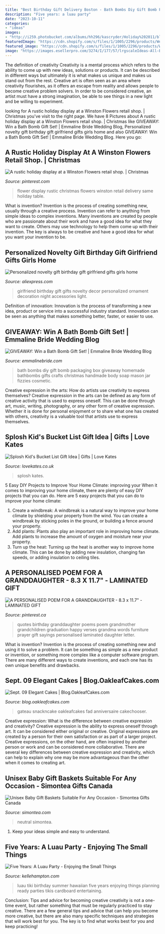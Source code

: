 ```yaml
---
title: "Best Birthday Gift Delivery Boston - Bath Bombs Diy Gift Bomb Packaging Box Giveaway Homemade Bathbombs Gifts Crafts Christmas Handmade Body Soap Mason Jar Fizzies Cosmetic"
description: "Five years: a luau party"
date: "2023-10-11"
categories:
- "ideas"
images:
- "http://i259.photobucket.com/albums/hh296/kascryder/Holiday%202011/blog8-70.jpg"
featuredImage: "https://cdn.shopify.com/s/files/1/1005/2296/products/Welcome-Baby-basket-neutral_600x.jpg?v=1568783335"
featured_image: "https://cdn.shopify.com/s/files/1/1005/2296/products/Welcome-Baby-basket-neutral_600x.jpg?v=1568783335"
image: "https://images.esellerpro.com/3274/I/177/57/lrgscaleIdeas-All-Bucket-List.png"
---
```



The definition of creativity
Creativity is a mental process which refers to the ability to come up with new ideas, solutions or products. It can be described in different ways but ultimately it is what makes us unique and makes us stand out from the rest. Creative art is often seen as an area where creativity flourishes, as it offers an escape from reality and allows people to become creative problem solvers. In order to be considered creative, an artist must have a strong imagination, be able to see things in a new light and be willing to experiment.

	

		
looking for A rustic holiday display at a Winston Flowers retail shop. | Christmas you've visit to the right page. We have 8 Pictures about A rustic holiday display at a Winston Flowers retail shop. | Christmas like GIVEAWAY: Win a Bath Bomb Gift Set! | Emmaline Bride Wedding Blog, Personalized novelty gift birthday gift girlfriend gifts girls home and also GIVEAWAY: Win a Bath Bomb Gift Set! | Emmaline Bride Wedding Blog. Here you go:
		
    
## A Rustic Holiday Display At A Winston Flowers Retail Shop. | Christmas

<img loading=lazy src="https://i.pinimg.com/originals/da/63/3b/da633bab54d95af04e5c8e5aa6310828.jpg" onerror="this.onerror=null;this.src='https://tse2.mm.bing.net/th?id=OIP.yqtXEo_4DSTyo9edhyE5rAHaLH&amp;pid=15.1';" alt="A rustic holiday display at a Winston Flowers retail shop. | Christmas">

_Source: pinterest.com_

>flower display rustic christmas flowers winston retail delivery same holiday table. 

	

What is invention?
Invention is the process of creating something new, usually through a creative process. Invention can refer to anything from simple ideas to complex inventions. Many inventions are created by people who are passionate about their work and have a good idea for what they want to create. Others may use technology to help them come up with their invention. The key is always to be creative and have a good idea for what you want your invention to be.

    
## Personalized Novelty Gift Birthday Gift Girlfriend Gifts Girls Home

<img loading=lazy src="https://ae01.alicdn.com/kf/HTB16IKIKXXXXXapXXXXq6xXFXXXx/Personalized-novelty-gift-birthday-gift-girlfriend-gifts-girls-home-decoration-accessories-home-decor-night-light-ornament.jpg" onerror="this.onerror=null;this.src='https://tse3.mm.bing.net/th?id=OIP.F5JtMtpzVTfStH5MttfFFQHaHa&amp;pid=15.1';" alt="Personalized novelty gift birthday gift girlfriend gifts girls home">

_Source: aliexpress.com_

>girlfriend birthday gift gifts novelty decor personalized ornament decoration night accessories light. 

	

Definition of innovation:
Innovation is the process of transforming a new idea, product or service into a successful industry standard. Innovation can be seen as anything that makes something better, faster, or easier to use.

    
## GIVEAWAY: Win A Bath Bomb Gift Set! | Emmaline Bride Wedding Blog

<img loading=lazy src="https://w3h9u7b9.stackpathcdn.com/wp-content/uploads/2019/12/bathbombbox32-570x858.jpg" onerror="this.onerror=null;this.src='https://tse1.mm.bing.net/th?id=OIP.JaPo9_pRyLmPgrFqqoGloQHaLJ&amp;pid=15.1';" alt="GIVEAWAY: Win a Bath Bomb Gift Set! | Emmaline Bride Wedding Blog">

_Source: emmalinebride.com_

>bath bombs diy gift bomb packaging box giveaway homemade bathbombs gifts crafts christmas handmade body soap mason jar fizzies cosmetic. 

	

Creative expression in the arts: How do artists use creativity to express themselves?
Creative expression in the arts can be defined as any form of creative activity that is used to express oneself. This can be done through art, music, writing, photography, or any other form of creative expression. Whether it is done for personal enjoyment or to share what one has created with others, creativity is a valuable tool that artists use to express themselves.

    
## Splosh Kid&#039;s Bucket List Gift Idea | Gifts | Love Kates

<img loading=lazy src="https://images.esellerpro.com/3274/I/177/57/lrgscaleIdeas-All-Bucket-List.png" onerror="this.onerror=null;this.src='https://tse1.mm.bing.net/th?id=OIP.uq8qOnWq5PhmdrpqTPik5wHaJ7&amp;pid=15.1';" alt="Splosh Kid&#039;s Bucket List Gift Idea | Gifts | Love Kates">

_Source: lovekates.co.uk_

>splosh kates. 

	

5 Easy DIY Projects to Improve Your Home Climate: improving your
When it comes to improving your home climate, there are plenty of easy DIY projects that you can do. Here are 5 easy projects that you can do to improve your home climate: 
1. Create a windbreak: A windbreak is a natural way to improve your home climate by shielding your property from the wind. You can create a windbreak by sticking poles in the ground, or building a fence around your property. 
2. Add plants: Plants also play an important role in improving home climate. Add plants to increase the amount of oxygen and moisture near your property. 
3. Turn up the heat: Turning up the heat is another way to improve home climate. This can be done by adding new insulation, changing fan speeds, or adding insulation to ceiling tiles. 

    
## A PERSONALISED POEM FOR A GRANDDAUGHTER - 8.3 X 11.7&quot; - LAMINATED GIFT

<img loading=lazy src="https://i.pinimg.com/736x/7f/95/a0/7f95a08a4983e3ce0d8744dfd7246d6c--anniversary-quotes-home-furniture.jpg" onerror="this.onerror=null;this.src='https://tse4.mm.bing.net/th?id=OIP.rBqqUVKNVbkTq_reNCm6ZQHaK6&amp;pid=15.1';" alt="A PERSONALISED POEM FOR A GRANDDAUGHTER - 8.3 x 11.7&quot; - LAMINATED GIFT">

_Source: pinterest.ca_

>quotes birthday granddaughter poems poem grandmother grandchildren graduation happy verses grandma words furniture prayer gift sayings personalised laminated daughter letter. 

	

What is invention?
Invention is the process of creating something new and using it to solve a problem. It can be something as simple as a new product or invention, or something more complex like a computer software program. There are many different ways to create inventions, and each one has its own unique benefits and drawbacks.

    
## Sept. 09 Elegant Cakes | Blog.OakleafCakes.com

<img loading=lazy src="https://blog.oakleafcakes.com/wp-content/uploads/2009/09/Flowersbutterfly1stbdaymed.jpg" onerror="this.onerror=null;this.src='https://tse2.mm.bing.net/th?id=OIP.QWip3xvkh9byN7LoT0xKZgHaMA&amp;pid=15.1';" alt="Sept. 09 Elegant Cakes | Blog.OakleafCakes.com">

_Source: blog.oakleafcakes.com_

>gateau snackncake oakleafcakes fad anniversaire cakechooser. 

	

Creative expression: What is the difference between creative expression and creativity?
Creative expression is the ability to express oneself through art. It can be considered either original or creative. Original expressions are created by a person for their own satisfaction or as part of a larger project. Creative expressions, on the other hand, are often inspired by another person or work and can be considered more collaborative. There are several key differences between creative expression and creativity, which can help to explain why one may be more advantageous than the other when it comes to creating art.

    
## Unisex Baby Gift Baskets Suitable For Any Occasion - Simontea Gifts Canada

<img loading=lazy src="https://cdn.shopify.com/s/files/1/1005/2296/products/Welcome-Baby-basket-neutral_600x.jpg?v=1568783335" onerror="this.onerror=null;this.src='https://tse3.mm.bing.net/th?id=OIP.Uuc9eL6tUMC0URz1htZqoAHaHa&amp;pid=15.1';" alt="Unisex Baby Gift Baskets Suitable For Any Occasion - Simontea Gifts Canada">

_Source: simontea.com_

>neutral simontea. 

	

1. Keep your ideas simple and easy to understand.

    
## Five Years: A Luau Party - Enjoying The Small Things

<img loading=lazy src="http://i259.photobucket.com/albums/hh296/kascryder/Holiday%202011/blog8-70.jpg" onerror="this.onerror=null;this.src='https://tse2.mm.bing.net/th?id=OIP.YPDosImwbpNGe-FYlza8bAHaE8&amp;pid=15.1';" alt="Five Years: A Luau Party - Enjoying the Small Things">

_Source: kellehampton.com_

>luau tiki birthday summer hawaiian five years enjoying things planning ready parties tikis cardboard entertaining. 

	

Conclusion: Tips and advice for becoming creative
creativity is not a one-time event, but rather something that must be regularly practiced to stay creative. There are a few general tips and advice that can help you become more creative, but there are also many specific techniques and strategies that will work best for you. The key is to find what works best for you and keep practicing!

